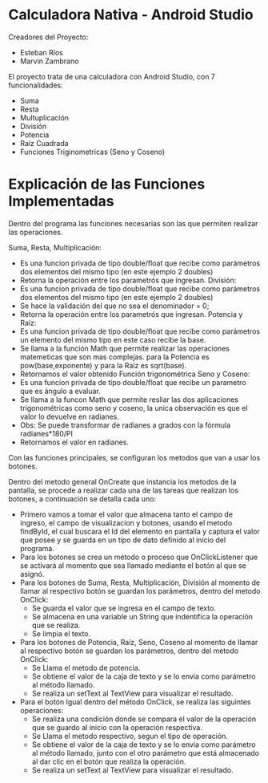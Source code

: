 # Calculadora Nativa - Android Studio

Creadores del Proyecto: 
- Esteban Ríos 
- Marvin Zambrano

El proyecto trata de una calculadora con Android Studio, con 7 funcionalidades:
- Suma
- Resta
- Multuplicación
- División
- Potencia
- Raíz Cuadrada
- Funciones Triginometricas (Seno y Coseno) 

# Explicación de las Funciones Implementadas

Dentro del programa las funciones necesarias son las que permiten realizar las operaciones.

Suma, Resta, Multiplicación:
- Es una funcion privada de tipo double/float que recibe como parámetros dos elementos del mismo tipo (en este ejemplo 2 doubles)
- Retorna la operación entre los parametrós que ingresan.
División:
- Es una funcion privada de tipo double/float que recibe como parámetros dos elementos del mismo tipo (en este ejemplo 2 doubles)
- Se hace la validación del que no sea el denominador = 0;
- Retorna la operación entre los parametrós que ingresan.
Potencia y Raiz:
- Es una funcion privada de tipo double/float que recibe como parámetros un elemento del mismo tipo en este caso recibe la base.
- Se llama a la función Math que permite realizar las operaciones matemeticas que son mas complejas. para la Potencia es pow(base,exponente) y para la Raíz es sqrt(base).
- Retornamos el valor obtenido
Función trigonométrica Seno y Coseno:
- Es una funcion privada de tipo double/float que recibe un parametro que es ángulo a evaluar.
- Se llama a la funcon Math que permite resliar las dos aplicaciones trigonométricas como seno y coseno, la unica observación es que el valor lo devuelve en radianes.
- Obs: Se puede transformar de radianes a grados con la fórmula radianes*180/PI
- Retornamos el valor en radianes.


Con las funciones principales, se configuran los metodos que van a usar los botones.

Dentro del metodo general OnCreate que instancia los metodos de la pantalla, se procede a realizar cada una de las tareas que realizan los botones, a continuación se detalla cada uno:

- Primero vamos a tomar el valor que almacena tanto el campo de ingreso, el campo de visualizacion y botones, usando el metodo findById, el cual buscara el Id del elemento en pantalla y captura el valor que posee y se guarda en un tipo de dato definido al inicio del programa.
- Para los botones se crea un método o proceso que OnClickListener que se activará al momento que sea llamado mediante el botón al que se asignó.
- Para los botones de Suma, Resta, Multiplicación, División al momento de llamar al respectivo botón se guardan los parámetros, dentro del metodo OnClick:
  - Se guarda el valor que se ingresa en el campo de texto.
  - Se almacena en una variable un String que indentifica la operación que se realiza.
  - Se limpia el texto.
- Para los botones de Potencia, Raíz, Seno, Coseno al momento de llamar al respectivo botón se guardan los parámetros, dentro del metodo OnClick:
  - Se Llama el metodo de potencia.
  - Se obtiene el valor de la caja de texto y se lo envía como parámetro al método llamado.
  - Se realiza un setText al TextView para visualizar el resultado.
- Para el botón Igual dentro del método OnClick, se realiza las siguintes operaciones:
  - Se realiza una condición donde se compara el valor de la operación que se guardo al inicio con la operación respectiva.
  - Se Llama el metodo respectivo, segun el tipo de operación.
  - Se obtiene el valor de la caja de texto y se lo envía como parámetro al método llamado, junto con el otro parámetro que está almacenado al dar clic en el botón que realiza la operación.
  - Se realiza un setText al TextView para visualizar el resultado.



